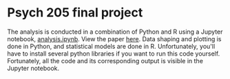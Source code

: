 
# Psych 205 final project

The analysis is conducted in a combination of Python and R using a Jupyter notebook, [analysis.ipynb](/analysis.ipynb). View the paper [here](/paper/paper.pdf). Data shaping and plotting is done in Python, and statistical models are done in R. Unfortunately, you'll have to install several python libraries if you want to run this code yourself. Fortunately, all the code and its corresponding output is visible in the Jupyter notebook.

